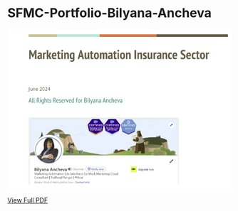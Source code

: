 # SFMC-Portfolio-Bilyana-Ancheva

![Preview of the PDF](https://github.com/ba23-python/SFMC-Portfolio/blob/main/screenshot-usecase.PNG)

[View Full PDF](https://github.com/ba23-python/SFMC-Portfolio/blob/main/EN%20Insurance%20Sector%20Use%20Cases.%20Author%20Bilyana%20Ancheva.pdf)
